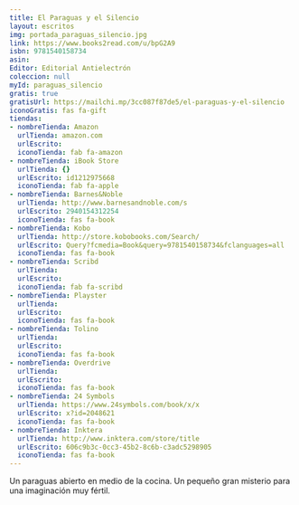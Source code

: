 ```yaml
---
title: El Paraguas y el Silencio
layout: escritos
img: portada_paraguas_silencio.jpg
link: https://www.books2read.com/u/bpG2A9
isbn: 9781540158734
asin:
Editor: Editorial Antielectrón
coleccion: null
myId: paraguas_silencio
gratis: true
gratisUrl: https://mailchi.mp/3cc087f87de5/el-paraguas-y-el-silencio
iconoGratis: fas fa-gift
tiendas:
- nombreTienda: Amazon
  urlTienda: amazon.com
  urlEscrito: 
  iconoTienda: fab fa-amazon
- nombreTienda: iBook Store
  urlTienda: {}
  urlEscrito: id1212975668
  iconoTienda: fab fa-apple
- nombreTienda: Barnes&Noble
  urlTienda: http://www.barnesandnoble.com/s
  urlEscrito: 2940154312254
  iconoTienda: fas fa-book
- nombreTienda: Kobo
  urlTienda: http://store.kobobooks.com/Search/
  urlEscrito: Query?fcmedia=Book&query=9781540158734&fclanguages=all
  iconoTienda: fas fa-book
- nombreTienda: Scribd
  urlTienda: 
  urlEscrito: 
  iconoTienda: fab fa-scribd
- nombreTienda: Playster
  urlTienda: 
  urlEscrito: 
  iconoTienda: fas fa-book
- nombreTienda: Tolino
  urlTienda: 
  urlEscrito: 
  iconoTienda: fas fa-book
- nombreTienda: Overdrive
  urlTienda: 
  urlEscrito: 
  iconoTienda: fas fa-book
- nombreTienda: 24 Symbols
  urlTienda: https://www.24symbols.com/book/x/x
  urlEscrito: x?id=2048621
  iconoTienda: fas fa-book
- nombreTienda: Inktera
  urlTienda: http://www.inktera.com/store/title
  urlEscrito: 606c9b3c-0cc3-45b2-8c6b-c3adc5298905
  iconoTienda: fas fa-book
---
```


Un paraguas abierto en medio de la cocina. Un pequeño gran misterio para una imaginación muy fértil.